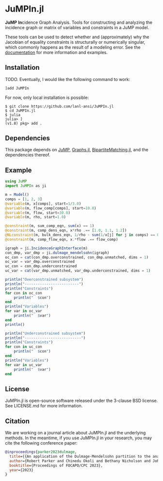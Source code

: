 # JuMPIn.jl
**JuMP** **In**cidence Graph Analysis. Tools for constructing and analyzing the
incidence graph or matrix of variables and constraints in a JuMP model.

These tools can be used to detect whether and (approximately) why the
Jacobian of equality constraints is structurally or numerically singular,
which commonly happens as the result of a modeling error.
See the [documentation](https://lanl-ansi.github.io/JuMPIn.jl/dev/)
for more information and examples.

## Installation
TODO. Eventually, I would like the following command to work:
```julia
]add JuMPIn
```
For now, only local installation is possible:
```
$ git clone https://github.com/lanl-ansi/JuMPIn.jl
$ cd JuMPIn.jl
$ julia
julia> ]
(v1.8) pkg> add .
```

## Dependencies
This package depends on
[JuMP](https://github.com/jump-dev/jump.jl),
[Graphs.jl](https://github.com/JuliaGraphs/Graphs.jl),
[BipartiteMatching.jl](https://github.com/IsaacRudich/BipartiteMatching.jl),
and the dependencies thereof.

## Example
```julia
using JuMP
import JuMPIn as ji

m = Model()
comps = [1, 2, 3]
@variable(m, x[comps], start=1/3.0)
@variable(m, flow_comp[comps], start=10.0)
@variable(m, flow, start=30.0)
@variable(m, rho, start=1.0)

@constraint(m, sum_comp_eqn, sum(x) == 1)
@constraint(m, comp_dens_eqn, x*rho .== [1.0, 1.1, 1.2])
@NLconstraint(m, bulk_dens_eqn, 1/rho - sum(1/x[j] for j in comps) == 0)
@constraint(m, comp_flow_eqn, x.*flow .== flow_comp)

igraph = ji.IncidenceGraphInterface(m)
con_dmp, var_dmp = ji.dulmage_mendelsohn(igraph)
oc_con = cat(con_dmp.overconstrained, con_dmp.unmatched, dims = 1)
oc_var = var_dmp.overconstrained
uc_con = con_dmp.underconstrained
uc_var = cat(var_dmp.unmatched, var_dmp.underconstrained, dims = 1)

println("Overconstrained subsystem")
println("-------------------------")
println("Constraints")
for con in oc_con
    println("  $con")
end
println("Variables")
for var in oc_var
    println("  $var")
end
println()

println("Underconstrained subsystem")
println("--------------------------")
println("Constraints")
for con in uc_con
    println("  $con")
end
println("Variables")
for var in uc_var
    println("  $var")
end
```

## License
JuMPIn.jl is open-source software released under the 3-clause BSD license.
See LICENSE.md for more information.

## Citation
We are working on a journal article about JuMPIn.jl and the underlying methods.
In the meantime, if you use JuMPIn.jl in your research, you may cite the
following conference paper:
```bibtex
@inproceedings{parker2023dulmage,
  title={{An application of the Dulmage-Mendelsohn partition to the analysis of a discretized dynamic chemical looping combustion reactor model}},
  author={Robert Parker and Chinedu Okoli and Bethany Nicholson and John Siirola and Lorenz Biegler},
  booktitle={Proceedings of FOCAPO/CPC 2023},
  year={2023}
}
```
